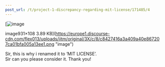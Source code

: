 ```yaml
---
post_url: /t/project-1-discrepancy-regarding-mit-license/171485/4
---
```

[![image](https://europe1.discourse-cdn.com/flex013/uploads/iitm/original/3X/c/8/c8427416a3a409a40e867207ca01bfa005a13ee1.png)

image931×108 3.89 KB](https://europe1.discourse-cdn.com/flex013/uploads/iitm/original/3X/c/8/c8427416a3a409a40e867207ca01bfa005a13ee1.png "image")

  
Sir, this is why i renamed it to ‘MIT LICENSE’.  
Sir can you please consider it. Thank you!